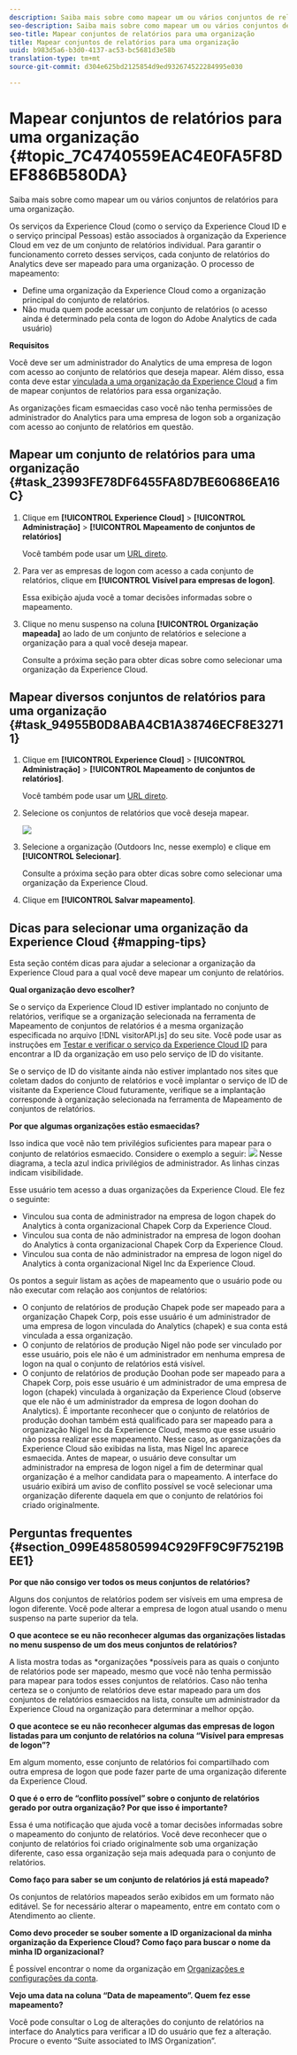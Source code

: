 ```yaml
---
description: Saiba mais sobre como mapear um ou vários conjuntos de relatórios para uma organização.
seo-description: Saiba mais sobre como mapear um ou vários conjuntos de relatórios para uma organização.
seo-title: Mapear conjuntos de relatórios para uma organização
title: Mapear conjuntos de relatórios para uma organização
uuid: b983d5a6-b3d0-4137-ac53-bc5681d3e58b
translation-type: tm+mt
source-git-commit: d304e625bd2125854d9ed932674522284995e030

---
```



# Mapear conjuntos de relatórios para uma organização {#topic_7C4740559EAC4E0FA5F8DEF886B580DA}

Saiba mais sobre como mapear um ou vários conjuntos de relatórios para uma organização.

Os serviços da Experience Cloud (como o serviço da Experience Cloud ID e o serviço principal Pessoas) estão associados à organização da Experience Cloud em vez de um conjunto de relatórios individual. Para garantir o funcionamento correto desses serviços, cada conjunto de relatórios do Analytics deve ser mapeado para uma organização. O processo de mapeamento:

* Define uma organização da Experience Cloud como a organização principal do conjunto de relatórios.
* Não muda quem pode acessar um conjunto de relatórios (o acesso ainda é determinado pela conta de logon do Adobe Analytics de cada usuário)


**Requisitos**

Você deve ser um administrador do Analytics de uma empresa de logon com acesso ao conjunto de relatórios que deseja mapear. Além disso, essa conta deve estar [vinculada a uma organização da Experience Cloud](../admin-getting-started/organizations.md#topic_C31CB834F109465A82ED57FF0563B3F1) a fim de mapear conjuntos de relatórios para essa organização.

As organizações ficam esmaecidas caso você não tenha permissões de administrador do Analytics para uma empresa de logon sob a organização com acesso ao conjunto de relatórios em questão.

## Mapear um conjunto de relatórios para uma organização {#task_23993FE78DF6455FA8D7BE60686EA16C}

1. Clique em **[!UICONTROL Experience Cloud]** &gt; **[!UICONTROL Administração]** &gt; **[!UICONTROL Mapeamento de conjuntos de relatórios]**

   Você também pode usar um [URL direto](https://audience.marketing.adobe.com/rsmapping/ui.html).

1. Para ver as empresas de logon com acesso a cada conjunto de relatórios, clique em **[!UICONTROL Visível para empresas de logon]**.

   Essa exibição ajuda você a tomar decisões informadas sobre o mapeamento.

1. Clique no menu suspenso na coluna **[!UICONTROL Organização mapeada]** ao lado de um conjunto de relatórios e selecione a organização para a qual você deseja mapear.

   Consulte a próxima seção para obter dicas sobre como selecionar uma organização da Experience Cloud.

## Mapear diversos conjuntos de relatórios para uma organização {#task_94955B0D8ABA4CB1A38746ECF8E32711}

1. Clique em **[!UICONTROL Experience Cloud]** &gt; **[!UICONTROL Administração]** &gt; **[!UICONTROL Mapeamento de conjuntos de relatórios]**.

   Você também pode usar um [URL direto](https://audience.marketing.adobe.com/rsmapping/ui.html).

1. Selecione os conjuntos de relatórios que você deseja mapear.

   ![](assets/rs-mapping-multiple.png)

1. Selecione a organização (Outdoors Inc, nesse exemplo) e clique em **[!UICONTROL Selecionar]**.

   Consulte a próxima seção para obter dicas sobre como selecionar uma organização da Experience Cloud.

1. Clique em **[!UICONTROL Salvar mapeamento]**.

## Dicas para selecionar uma organização da Experience Cloud {#mapping-tips}

Esta seção contém dicas para ajudar a selecionar a organização da Experience Cloud para a qual você deve mapear um conjunto de relatórios.

**Qual organização devo escolher?**

Se o serviço da Experience Cloud ID estiver implantado no conjunto de relatórios, verifique se a organização selecionada na ferramenta de Mapeamento de conjuntos de relatórios é a mesma organização especificada no arquivo [!DNL visitorAPI.js] do seu site. Você pode usar as instruções em [Testar e verificar o serviço da Experience Cloud ID](https://marketing.adobe.com/resources/help/en_US/mcvid/mcvid-test-verify.html) para encontrar a ID da organização em uso pelo serviço de ID do visitante.

Se o serviço de ID do visitante ainda não estiver implantado nos sites que coletam dados do conjunto de relatórios e você implantar o serviço de ID de visitante da Experience Cloud futuramente, verifique se a implantação corresponde à organização selecionada na ferramenta de Mapeamento de conjuntos de relatórios.

**Por que algumas organizações estão esmaecidas?**

Isso indica que você não tem privilégios suficientes para mapear para o conjunto de relatórios esmaecido. Considere o exemplo a seguir:
![](assets/rs-mapping.png) Nesse diagrama, a tecla azul indica privilégios de administrador. As linhas cinzas indicam visibilidade.

Esse usuário tem acesso a duas organizações da Experience Cloud. Ele fez o seguinte:

* Vinculou sua conta de administrador na empresa de logon chapek do Analytics à conta organizacional Chapek Corp da Experience Cloud.
* Vinculou sua conta de não administrador na empresa de logon doohan do Analytics à conta organizacional Chapek Corp da Experience Cloud.
* Vinculou sua conta de não administrador na empresa de logon nigel do Analytics à conta organizacional Nigel Inc da Experience Cloud.

Os pontos a seguir listam as ações de mapeamento que o usuário pode ou não executar com relação aos conjuntos de relatórios:

* O conjunto de relatórios de produção Chapek pode ser mapeado para a organização Chapek Corp, pois esse usuário é um administrador de uma empresa de logon vinculada do Analytics (chapek) e sua conta está vinculada a essa organização.
* O conjunto de relatórios de produção Nigel não pode ser vinculado por esse usuário, pois ele não é um administrador em nenhuma empresa de logon na qual o conjunto de relatórios está visível.
* O conjunto de relatórios de produção Doohan pode ser mapeado para a Chapek Corp, pois esse usuário é um administrador de uma empresa de logon (chapek) vinculada à organização da Experience Cloud (observe que ele não é um administrador da empresa de logon doohan do Analytics). É importante reconhecer que o conjunto de relatórios de produção doohan também está qualificado para ser mapeado para a organização Nigel Inc da Experience Cloud, mesmo que esse usuário não possa realizar esse mapeamento. Nesse caso, as organizações da Experience Cloud são exibidas na lista, mas Nigel Inc aparece esmaecida. Antes de mapear, o usuário deve consultar um administrador na empresa de logon nigel a fim de determinar qual organização é a melhor candidata para o mapeamento. A interface do usuário exibirá um aviso de conflito possível se você selecionar uma organização diferente daquela em que o conjunto de relatórios foi criado originalmente.

## Perguntas frequentes {#section_099E485805994C929FF9C9F75219BEE1}

**Por que não consigo ver todos os meus conjuntos de relatórios?**

Alguns dos conjuntos de relatórios podem ser visíveis em uma empresa de logon diferente. Você pode alterar a empresa de logon atual usando o menu suspenso na parte superior da tela.

**O que acontece se eu não reconhecer algumas das organizações listadas no menu suspenso de um dos meus conjuntos de relatórios?**

A lista mostra todas as *organizações *possíveis para as quais o conjunto de relatórios pode ser mapeado, mesmo que você não tenha permissão para mapear para todos esses conjuntos de relatórios. Caso não tenha certeza se o conjunto de relatórios deve estar mapeado para um dos conjuntos de relatórios esmaecidos na lista, consulte um administrador da Experience Cloud na organização para determinar a melhor opção.

**O que acontece se eu não reconhecer algumas das empresas de logon listadas para um conjunto de relatórios na coluna “Visível para empresas de logon”?**

Em algum momento, esse conjunto de relatórios foi compartilhado com outra empresa de logon que pode fazer parte de uma organização diferente da Experience Cloud.

**O que é o erro de “conflito possível” sobre o conjunto de relatórios gerado por outra organização? Por que isso é importante?**

Essa é uma notificação que ajuda você a tomar decisões informadas sobre o mapeamento do conjunto de relatórios. Você deve reconhecer que o conjunto de relatórios foi criado originalmente sob uma organização diferente, caso essa organização seja mais adequada para o conjunto de relatórios.

**Como faço para saber se um conjunto de relatórios já está mapeado?**

Os conjuntos de relatórios mapeados serão exibidos em um formato não editável. Se for necessário alterar o mapeamento, entre em contato com o Atendimento ao cliente.

**Como devo proceder se souber somente a ID organizacional da minha organização da Experience Cloud? Como faço para buscar o nome da minha ID organizacional?**

É possível encontrar o nome da organização em [Organizações e configurações da conta](https://docs.adobe.com/content/help/en/core-services/interface/manage-users-and-products/organizations.html).

**Vejo uma data na coluna “Data de mapeamento”. Quem fez esse mapeamento?**

Você pode consultar o Log de alterações do conjunto de relatórios na interface do Analytics para verificar a ID do usuário que fez a alteração. Procure o evento “Suite associated to IMS Organization”.
